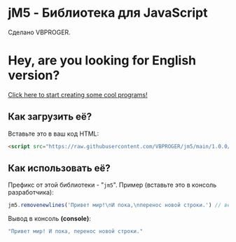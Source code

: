 # jM5 - Библиотека для JavaScript
Сделано VBPROGER.
<br>
# Hey, are you looking for English version?
[Click here to start creating some cool programs!](https://github.com/VBPROGER/jm5/blob/main/1.0.0/README.md)
<br>
## Как загрузить её?
Вставьте это в ваш код HTML:
```html
<script src="https://raw.githubusercontent.com/VBPROGER/jm5/main/1.0.0/CODE-MINIFIED.js"></script>
```
## Как использовать её?
Префикс от этой библиотеки - "`jm5`".
Пример (вставьте это в консоль разработчика):
```javascript
jm5.removenewlines('Привет мир!\nИ пока,\nперенос новой строки.') // вернёт строку, но без переносов на новую строку
```
Вывод в консоль **(console)**:
```javascript
"Привет мир! И пока, перенос новой строки."
```

